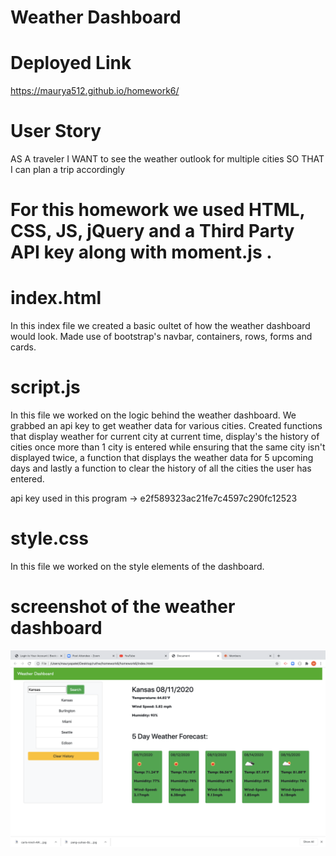 # Weather Dashboard

# Deployed Link
https://maurya512.github.io/homework6/

# User Story

<p>AS A traveler
I WANT to see the weather outlook for multiple cities
SO THAT I can plan a trip accordingly</p>

# For this homework we used HTML, CSS, JS, jQuery and a Third Party API key along with moment.js . 

# index.html
<p> In this index file we created a basic oultet of how the weather dashboard would look. Made use of bootstrap's navbar, containers, rows, forms and cards. </p>

# script.js
<p> In this file we worked on the logic behind the weather dashboard. 
We grabbed an api key to get weather data for various cities. 
Created functions that display weather for current city at current time, display's the history of cities once more than 1 city is entered while ensuring that the same city isn't displayed twice, a function that displays the weather data for 5 upcoming days and lastly a function to clear the history of all the cities the user has entered.  

api key used in this program -> e2f589323ac21fe7c4597c290fc12523 </p>

# style.css
<p> In this file we worked on the style elements of the dashboard. 

# screenshot of the weather dashboard
![alt text](./assets/screenshot.png "working screenshot of the weather dashboard")

